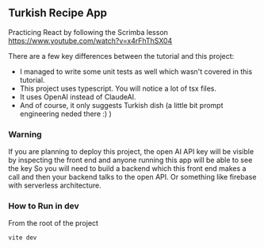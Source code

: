 ## Turkish Recipe App

Practicing React by following the Scrimba lesson
https://www.youtube.com/watch?v=x4rFhThSX04

There are a few key differences between the tutorial and this project:

 - I managed to write some unit tests as well which wasn't covered in this tutorial.
 - This project uses typescript. You will notice a lot of tsx files.
 - It uses OpenAI instead of ClaudeAI.
 - And of course, it only suggests Turkish dish (a little bit prompt engineering  neded there :) )

### Warning
If you are planning to deploy this project, the open AI API key will be visible by inspecting the front end and anyone running this app will be able to see the key
So you will need to build a backend which this front end makes a call and then your backend talks to the open API.
Or something like firebase with serverless architecture.

### How to Run in dev

From the root of the project 

`vite dev`

